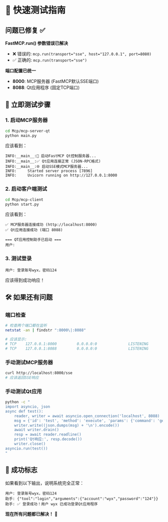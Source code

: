 # 🚀 快速测试指南

## 问题已修复 ✅

**FastMCP.run() 参数错误已解决**  
- ❌ 错误的: `mcp.run(transport="sse", host="127.0.0.1", port=8080)`
- ✅ 正确的: `mcp.run(transport="sse")`

**端口配置已统一**
- **8000**: MCP服务器 (FastMCP默认SSE端口) 
- **8088**: Qt应用程序 (固定TCP端口)

## 🔄 立即测试步骤

### 1. 启动MCP服务器
```bash
cd Mcp/mcp-server-qt
python main.py
```

应该看到：
```
INFO:__main__:🚀 启动FastMCP Qt控制服务器...
INFO:__main__:✅ Qt应用连接正常 (JSON-RPC格式)
INFO:__main__:🌐 启动SSE模式MCP服务器...
INFO:     Started server process [7896]
INFO:     Uvicorn running on http://127.0.0.1:8000
```

### 2. 启动客户端测试
```bash
cd Mcp/mcp-client  
python start.py
```

应该看到：
```
✅ MCP服务器连接成功 (http://localhost:8000)
✅ Qt应用连接成功 (端口 8088)

=== QT应用控制助手已启动 ===
用户:
```

### 3. 测试登录
```
用户: 登录账号wyx，密码124
```

应该得到成功响应！

## 🛠️ 如果还有问题

### 端口检查
```bash
# 检查两个端口都在监听
netstat -an | findstr ":8000\|:8088"

# 应该显示:
# TCP    127.0.0.1:8000         0.0.0.0:0              LISTENING
# TCP    127.0.0.1:8088         0.0.0.0:0              LISTENING  
```

### 手动测试MCP服务器
```bash
curl http://localhost:8000/sse
# 应该返回SSE响应
```

### 手动测试Qt应用
```bash
python -c "
import asyncio, json
async def test():
    reader, writer = await asyncio.open_connection('localhost', 8088)
    msg = {'id': 'test', 'method': 'execute', 'params': {'command': 'getstate'}}
    writer.write((json.dumps(msg) + '\n').encode())
    await writer.drain()
    resp = await reader.readline()
    print('Qt响应:', resp.decode())
    writer.close()
asyncio.run(test())
"
```

## 🎉 成功标志

如果看到以下输出，说明系统完全正常：

```
用户: 登录账号wyx，密码124
助手: {"tool":"login","arguments":{"account":"wyx","password":"124"}}
助手: ✅ 登录成功！用户 wyx 已成功登录Qt应用程序
```

**现在所有问题都已解决！** 🎯 